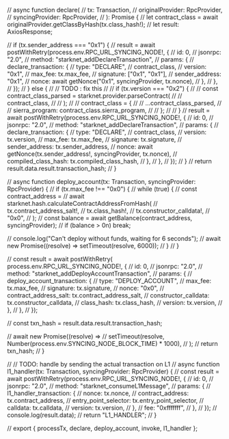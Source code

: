 // async function declare(
// tx: Transaction,
// originalProvider: RpcProvider,
// syncingProvider: RpcProvider,
// ): Promise<string> {
// let contract_class = await originalProvider.getClassByHash(tx.class_hash!);
// let result: AxiosResponse<any>;

// if (tx.sender_address === "0x1") {
// result = await postWithRetry(process.env.RPC_URL_SYNCING_NODE!, {
// id: 0,
// jsonrpc: "2.0",
// method: "starknet_addDeclareTransaction",
// params: {
// declare_transaction: {
// type: "DECLARE",
// contract_class,
// version: "0x1",
// max_fee: tx.max_fee,
// signature: ["0x1", "0x1"],
// sender_address: "0x1",
// nonce: await getNonce("0x1", syncingProvider, tx.nonce),
// },
// },
// });
// } else {
// // TODO : fix this
// // if (tx.version === "0x2") {
// // const contract_class_parsed = starknet.provider.parseContract(
// // contract_class,
// // );
// // contract_class = {
// // ...contract_class_parsed,
// // sierra_program: contract_class.sierra_program,
// // };
// // }
// result = await postWithRetry(process.env.RPC_URL_SYNCING_NODE!, {
// id: 0,
// jsonrpc: "2.0",
// method: "starknet_addDeclareTransaction",
// params: {
// declare_transaction: {
// type: "DECLARE",
// contract_class,
// version: tx.version,
// max_fee: tx.max_fee,
// signature: tx.signature,
// sender_address: tx.sender_address,
// nonce: await getNonce(tx.sender_address!, syncingProvider, tx.nonce),
// compiled_class_hash: tx.compiled_class_hash,
// },
// },
// });
// }
// return result.data.result.transaction_hash;
// }

// async function deploy_account(tx: Transaction, syncingProvider: RpcProvider) {
// if (tx.max_fee !== "0x0") {
// while (true) {
// const contract_address =
// await starknet.hash.calculateContractAddressFromHash(
// tx.contract_address_salt!,
// tx.class_hash!,
// tx.constructor_calldata!,
// "0x0",
// );
// const balance = await getBalance(contract_address, syncingProvider);
// if (balance > 0n) break;

// console.log("Can't deploy without funds, waiting for 6 seconds");
// await new Promise((resolve) => setTimeout(resolve, 6000));
// }
// }

// const result = await postWithRetry( process.env.RPC_URL_SYNCING_NODE!, {
// id: 0,
// jsonrpc: "2.0",
// method: "starknet_addDeployAccountTransaction",
// params: {
// deploy_account_transaction: {
// type: "DEPLOY_ACCOUNT",
// max_fee: tx.max_fee,
// signature: tx.signature,
// nonce: "0x0",
// contract_address_salt: tx.contract_address_salt,
// constructor_calldata: tx.constructor_calldata,
// class_hash: tx.class_hash,
// version: tx.version,
// },
// },
// });

// const txn_hash = result.data.result.transaction_hash;

// await new Promise((resolve) =>
// setTimeout(resolve, Number(process.env.SYNCING_NODE_BLOCK_TIME) \* 1000),
// );
// return txn_hash;
// }

// // TODO: handle by sending the actual transaction on L1
// async function l1_handler(tx: Transaction, syncingProvider: RpcProvider) {
// const result = await postWithRetry(process.env.RPC_URL_SYNCING_NODE!, {
// id: 0,
// jsonrpc: "2.0",
// method: "starknet_consumeL1Message",
// params: {
// l1_handler_transaction: {
// nonce: tx.nonce,
// contract_address: tx.contract_address,
// entry_point_selector: tx.entry_point_selector,
// calldata: tx.calldata,
// version: tx.version,
// },
// fee: "0xfffffff",
// },
// });
// console.log(result.data);
// return "L1_HANDLER";
// }

// export { processTx, declare, deploy_account, invoke, l1_handler };

